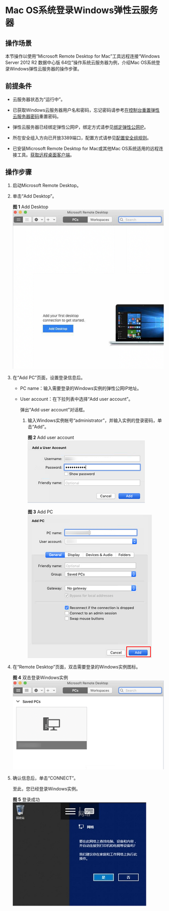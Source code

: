 # Mac OS系统登录Windows弹性云服务器<a name="ZH-CN_TOPIC_0216905452"></a>

## 操作场景<a name="zh-cn_topic_0186715294_section119855715410"></a>

本节操作以使用“Microsoft Remote Desktop for Mac”工具远程连接“Windows Server 2012 R2 数据中心版 64位”操作系统云服务器为例，介绍Mac OS系统登录Windows弹性云服务器的操作步骤。

## 前提条件<a name="zh-cn_topic_0186715294_section30111449112059"></a>

-   云服务器状态为“运行中”。
-   已获取Windows云服务器用户名和密码，忘记密码请参考[在控制台重置弹性云服务器密码](在控制台重置弹性云服务器密码.md)重置密码。
-   弹性云服务器已经绑定弹性公网IP，绑定方式请参见[绑定弹性公网IP](绑定弹性公网IP.md)。

-   所在安全组入方向已开放3389端口，配置方式请参见[配置安全组规则](配置安全组规则.md)。
-   已安装Microsoft Remote Desktop for Mac或其他Mac OS系统适用的远程连接工具。[获取远程桌面客户端](https://docs.microsoft.com/zh-cn/windows-server/remote/remote-desktop-services/clients/remote-desktop-mac)。

## 操作步骤<a name="zh-cn_topic_0186715294_section116615151465"></a>

1.  启动Microsoft Remote Desktop。
2.  单击“Add Desktop”。

    **图 1**  Add Desktop<a name="fig276023113838"></a>  
    ![](figures/Add-Desktop.png "Add-Desktop")

3.  在“Add PC”页面，设置登录信息后。
    -   PC name：输入需要登录的Windows实例的弹性公网IP地址。
    -   User account：在下拉列表中选择“Add user account”。

        弹出“Add user account”对话框。

        1.  输入Windows实例帐号“administrator”，并输入实例的登录密码，单击“Add”。

            **图 2**  Add user account<a name="fig332991311254"></a>  
            ![](figures/Add-user-account.png "Add-user-account")

            **图 3**  Add PC<a name="fig6992121711259"></a>  
            ![](figures/Add-PC.png "Add-PC")


4.  在“Remote Desktop”页面，双击需要登录的Windows实例图标。

    **图 4**  双击登录Windows实例<a name="fig43761521182519"></a>  
    ![](figures/双击登录Windows实例.png "双击登录Windows实例")

5.  确认信息后，单击“CONNECT”。

    至此，您已经登录Windows实例。

    **图 5**  登录成功<a name="fig2049392717253"></a>  
    ![](figures/登录成功.png "登录成功")


